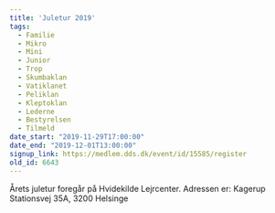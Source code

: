 ```yaml
---
title: 'Juletur 2019'
tags:
  - Familie
  - Mikro
  - Mini
  - Junior
  - Trop
  - Skumbaklan
  - Vatiklanet
  - Peliklan
  - Kleptoklan
  - Lederne
  - Bestyrelsen
  - Tilmeld
date_start: "2019-11-29T17:00:00"
date_end: "2019-12-01T13:00:00"
signup_link: https://medlem.dds.dk/event/id/15585/register
old_id: 6643
---
```

Årets juletur foregår på Hvidekilde Lejrcenter. Adressen er: Kagerup Stationsvej 35A, 3200 Helsinge